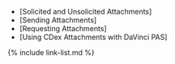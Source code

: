 
<!-- Stub page to allow for nesting attachment pages in table of contents -->

- [Solicited and Unsolicited Attachments]
- [Sending Attachments]
- [Requesting Attachments]
- [Using CDex Attachments with DaVinci PAS]

{% include link-list.md %}